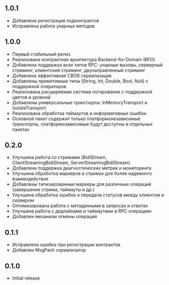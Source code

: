 ## 1.0.1

- Добавлена регистрация подконтрактов
- Исправлена работа унарных методов

## 1.0.0
- Первый стабильный релиз
- Реализована контрактная архитектура Backend-for-Domain (BFD)
- Добавлена поддержка всех типов RPC: унарные вызовы, серверный стриминг, клиентский стриминг, двунаправленный стриминг
- Добавлена эффективная CBOR сериализация
- Добавлены примитивные типы (String, Int, Double, Bool, Null) с поддержкой операторов
- Реализована расширяемая система логирования с поддержкой цветов и уровней
- Добавлены универсальные транспорты: InMemoryTransport и IsolateTransport
- Реализована обработка таймаутов и информативных ошибок
- Основной пакет содержит только платформонезависимые транспорты, платформозависимые будут доступны в отдельных пакетах

## 0.2.0

- Улучшена работа со стримами (BidiStream, ClientStreamingBidiStream, ServerStreamingBidiStream)
- Добавлена поддержка диагностических метрик и мониторинга
- Улучшена обработка маркеров в стримах для более надежного взаимодействия
- Добавлены типизированные маркеры для различных операций (завершение стрима, таймауты и др.)
- Улучшена обработка ошибок и передача статусов между клиентом и сервером
- Оптимизирована работа с метаданными в запросах и ответах
- Улучшена работа с дедлайнами и таймаутами в RPC операциях
- Добавлен механизм отмены операций

## 0.1.1

- Исправлена ошибка при регистрации контрактов
- Добавлен MsgPack сериализатор

## 0.1.0

- Initial release
